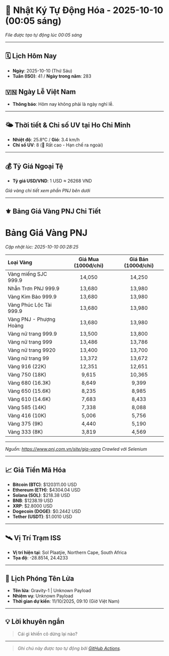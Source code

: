 # 🚀 Nhật Ký Tự Động Hóa - 2025-10-10 (00:05 sáng)

*File được tạo tự động lúc 00:05 sáng*

---
<!-- CALENDAR-MODULE -->
## 🗓️ Lịch Hôm Nay
- **Ngày**: 2025-10-10 (Thứ Sáu)
- **Tuần (ISO)**: 41 / **Ngày trong năm**: 283

<!-- HOLIDAY-MODULE -->
## 🇻🇳 Ngày Lễ Việt Nam
- **Thông báo**: Hôm nay không phải là ngày nghỉ lễ.

---
<!-- WEATHER-UV-MODULE -->
## 🌤️ Thời tiết & Chỉ số UV tại Ho Chi Minh
- **Nhiệt độ**: 25.8°C / **Gió**: 3.4 km/h
- **Chỉ số UV**: 8 (🔴 Rất cao - Hạn chế ra ngoài)

---
<!-- FINANCE-MODULE -->
## 💰 Tỷ Giá Ngoại Tệ
- **Tỷ giá USD/VND**: 1 USD ≈ 26268 VND

*Giá vàng chi tiết xem phần PNJ bên dưới*

---
<!-- PNJ-GOLD-MODULE -->
## ⚜️ Bảng Giá Vàng PNJ Chi Tiết

# Bảng Giá Vàng PNJ
*Cập nhật lúc: 2025-10-10 00:28:25*

| Loại Vàng | Giá Mua (1000đ/chỉ) | Giá Bán (1000đ/chỉ) |
|:---|:---:|:---:|
| Vàng miếng SJC 999.9 | 14,050 | 14,250 |
| Nhẫn Trơn PNJ 999.9 | 13,680 | 13,980 |
| Vàng Kim Bảo 999.9 | 13,680 | 13,980 |
| Vàng Phúc Lộc Tài 999.9 | 13,680 | 13,980 |
| Vàng PNJ - Phượng Hoàng | 13,680 | 13,980 |
| Vàng nữ trang 999.9 | 13,500 | 13,800 |
| Vàng nữ trang 999 | 13,486 | 13,786 |
| Vàng nữ trang 9920 | 13,400 | 13,700 |
| Vàng nữ trang 99 | 13,372 | 13,672 |
| Vàng 916 (22K) | 12,351 | 12,651 |
| Vàng 750 (18K) | 9,615 | 10,365 |
| Vàng 680 (16.3K) | 8,649 | 9,399 |
| Vàng 650 (15.6K) | 8,235 | 8,985 |
| Vàng 610 (14.6K) | 7,683 | 8,433 |
| Vàng 585 (14K) | 7,338 | 8,088 |
| Vàng 416 (10K) | 5,006 | 5,756 |
| Vàng 375 (9K) | 4,440 | 5,190 |
| Vàng 333 (8K) | 3,819 | 4,569 |

---
*Nguồn: https://www.pnj.com.vn/site/gia-vang*
*Crawled với Selenium*

---
<!-- CRYPTO-MODULE -->
## 📈 Giá Tiền Mã Hóa
- **Bitcoin (BTC)**: $120311.00 USD
- **Ethereum (ETH)**: $4304.04 USD
- **Solana (SOL)**: $218.38 USD
- **BNB**: $1238.19 USD
- **XRP**: $2.8000 USD
- **Dogecoin (DOGE)**: $0.2442 USD
- **Tether (USDT)**: $1.0010 USD

---
<!-- ISS-MODULE -->
## 🛰️ Vị Trí Trạm ISS
- **Vị trí hiện tại**: Sol Plaatjie, Northern Cape, South Africa
- **Tọa độ**: -28.8514, 24.4233

---
<!-- LAUNCH-MODULE -->
## 🚀 Lịch Phóng Tên Lửa
- **Tên lửa**: Gravity-1 | Unknown Payload
- **Nhiệm vụ**: Unknown Payload
- **Thời gian dự kiến**: 11/10/2025, 09:10 (Giờ Việt Nam)

---
<!-- ADVICE-MODULE -->
## 💡 Lời khuyên ngắn
> Cái gì khiến cô dừng lại nào?

---
<!-- FOOTER-MODULE -->
> *Ghi chú này được tạo tự động bởi [GitHub Actions](https://github.com/features/actions).*

